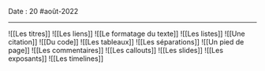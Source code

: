 Date : 20 #août-2022
***
![[Les titres]]
![[Les liens]]
![[Le formatage du texte]]
![[Les listes]]
![[Une citation]]
![[Du code]]
![[Les tableaux]]
![[Les séparations]]
![[Un pied de page]]
![[Les commentaires]]
![[Les callouts]]
![[Les slides]]
![[Les exposants]]
![[Les timelines]]